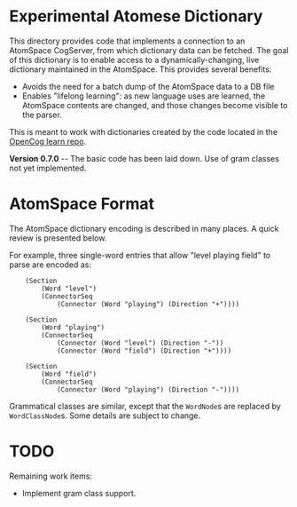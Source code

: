 
Experimental Atomese Dictionary
===============================
This directory provides code that implements a connection to an
AtomSpace CogServer, from which dictionary data can be fetched. The goal
of this dictionary is to enable access to a dynamically-changing, live
dictionary maintained in the AtomSpace.  This provides several benefits:

 * Avoids the need for a batch dump of the AtomSpace data to a DB file
 * Enables "lifelong learning": as new language uses are learned, the
   AtomSpace contents are changed, and those changes become visible to
   the parser.

This is meant to work with dictionaries created by the code located
in the [OpenCog learn repo](https://github.com/opencog/learn).

**Version 0.7.0** -- The basic code has been laid down. Use of gram classes
not yet implemented.

AtomSpace Format
================
The AtomSpace dictionary encoding is described in many places. A quick
review is presented below.

For example, three single-word entries that allow "level playing field" to
parse are encoded as:
```
	(Section
		(Word "level")
		(ConnectorSeq
			(Connector (Word "playing") (Direction "+"))))

	(Section
		(Word "playing")
		(ConnectorSeq
			(Connector (Word "level") (Direction "-"))
			(Connector (Word "field") (Direction "+"))))

	(Section
		(Word "field")
		(ConnectorSeq
			(Connector (Word "playing") (Direction "-"))))
```

Grammatical classes are similar, except that the `WordNode`s are
replaced by `WordClassNode`s. Some details are subject to change.

TODO
====
Remaining work items:

* Implement gram class support.
